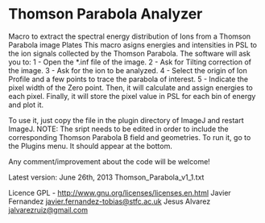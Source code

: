 Thomson Parabola Analyzer
=====================
Macro to extract the spectral energy distribution of Ions from a Thomson Parabola image Plates
This macro asigns energies and intensities in PSL to the ion signals collected by the Thomson Parabola.
The software will ask you to:
	1 - Open the *.inf file of the image.
	2 - Ask for Tilting correction of the image.
	3 - Ask for the ion to be analyzed.
	4 - Select the origin of Ion Profile and a few points to trace the parabola of interest.
	5 - Indicate the pixel width of the Zero point.
	Then, it will calculate and assign energies to each pixel.
	Finally, it will store the pixel value in PSL for each bin of energy and plot it.
	
To use it, just copy the file in the plugin directory of ImageJ and restart ImageJ.
NOTE: The sript needs to be edited in order to include the corresponding Thomson Parabola B field and geometries.
To run it, go to the Plugins menu. It should appear at the bottom.

Any comment/improvement about the code will be welcome!

Latest version:
June 26th, 2013
Thomson_Parabola_v1_1.txt

Licence GPL - http://www.gnu.org/licenses/licenses.en.html
Javier Fernandez javier.fernandez-tobias@stfc.ac.uk 
Jesus Alvarez jalvarezruiz@gmail.com
